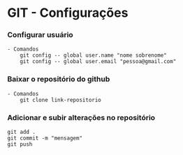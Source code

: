 # GIT - Configurações

### Configurar usuário
    - Comandos
        git config -- global user.name "nome sobrenome"
        git config -- global user.email "pessoa@gmail.com"

### Baixar o repositório do github
    - Comandos
        git clone link-repositorio

### Adicionar e subir alterações no repositório
    git add .
    git commit -m "mensagem"
    git push
